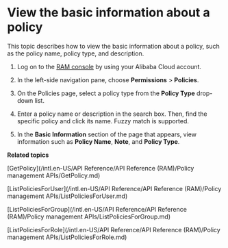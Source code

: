 # View the basic information about a policy

This topic describes how to view the basic information about a policy, such as the policy name, policy type, and description.

1.  Log on to the [RAM console](https://ram.console.aliyun.com/) by using your Alibaba Cloud account.

2.  In the left-side navigation pane, choose **Permissions** \> **Policies**.

3.  On the Policies page, select a policy type from the **Policy Type** drop-down list.

4.  Enter a policy name or description in the search box. Then, find the specific policy and click its name. Fuzzy match is supported.

5.  In the **Basic Information** section of the page that appears, view information such as **Policy Name**, **Note**, and **Policy Type**.


**Related topics**  


[GetPolicy](/intl.en-US/API Reference/API Reference (RAM)/Policy management APIs/GetPolicy.md)

[ListPoliciesForUser](/intl.en-US/API Reference/API Reference (RAM)/Policy management APIs/ListPoliciesForUser.md)

[ListPoliciesForGroup](/intl.en-US/API Reference/API Reference (RAM)/Policy management APIs/ListPoliciesForGroup.md)

[ListPoliciesForRole](/intl.en-US/API Reference/API Reference (RAM)/Policy management APIs/ListPoliciesForRole.md)


